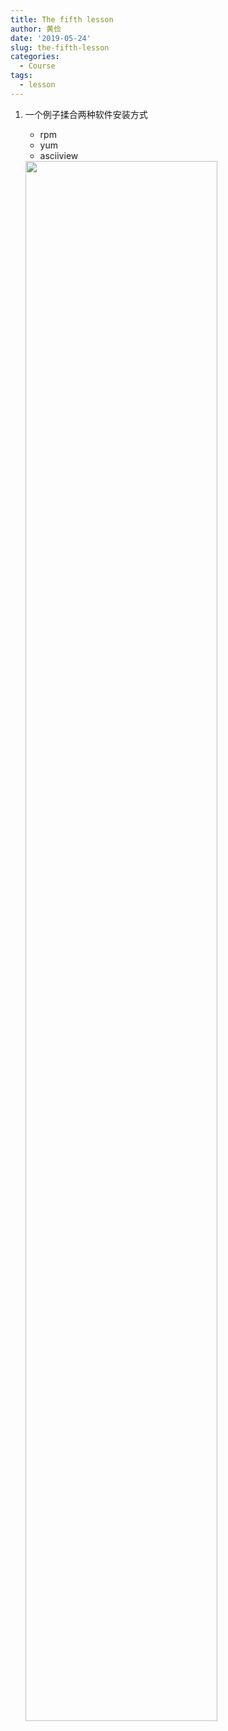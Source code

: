 ```yaml
---
title: The fifth lesson
author: 黄俭
date: '2019-05-24'
slug: the-fifth-lesson
categories:
  - Course
tags:
  - lesson
---
```

1. 一个例子揉合两种软件安装方式
    - rpm
    - yum
    - asciiview
    
    <img src="/post/2019-05-24-the-fifth-lesson_files/elephant.jpg" alt="" width="80%"/>